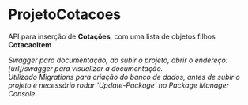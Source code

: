 # ProjetoCotacoes #
API para inserção de **Cotações**, com uma lista de objetos filhos **CotacaoItem**

*Swagger para documentação, ao subir o projeto, abrir o endereço: [url]/swagger para visualizar a documentação.*  
*Utilizado Migrations para criação do banco de dados, antes de subir o projeto é necessário rodar 'Update-Package' no Package Manager Console.*
